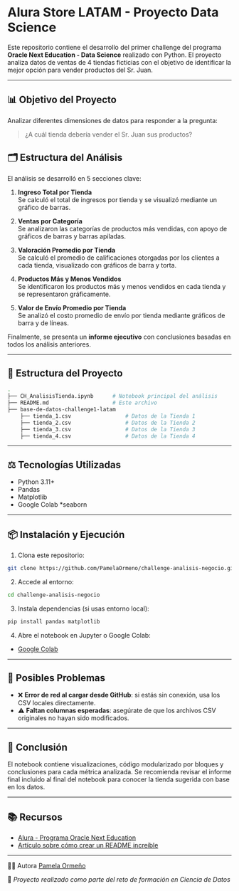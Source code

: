 # Alura Store LATAM - Proyecto Data Science

Este repositorio contiene el desarrollo del primer challenge del programa **Oracle Next Education - Data Science** realizado con Python. El proyecto analiza datos de ventas de 4 tiendas ficticias con el objetivo de identificar la mejor opción para vender productos del Sr. Juan.

---

## 📊 Objetivo del Proyecto

Analizar diferentes dimensiones de datos para responder a la pregunta:

> ¿A cuál tienda debería vender el Sr. Juan sus productos?

## 🗂️ Estructura del Análisis

El análisis se desarrolló en 5 secciones clave:

1. **Ingreso Total por Tienda**  
   Se calculó el total de ingresos por tienda y se visualizó mediante un gráfico de barras.

2. **Ventas por Categoría**  
   Se analizaron las categorías de productos más vendidas, con apoyo de gráficos de barras y barras apiladas.

3. **Valoración Promedio por Tienda**  
   Se calculó el promedio de calificaciones otorgadas por los clientes a cada tienda, visualizado con gráficos de barra y torta.

4. **Productos Más y Menos Vendidos**  
   Se identificaron los productos más y menos vendidos en cada tienda y se representaron gráficamente.

5. **Valor de Envío Promedio por Tienda**  
   Se analizó el costo promedio de envío por tienda mediante gráficos de barra y de líneas.

Finalmente, se presenta un **informe ejecutivo** con conclusiones basadas en todos los análisis anteriores.

---

## 🚷 Estructura del Proyecto

```bash
.
├── CH_AnalisisTienda.ipynb      # Notebook principal del análisis
├── README.md                    # Este archivo
├── base-de-datos-challenge1-latam
    ├── tienda_1.csv                 # Datos de la Tienda 1
    ├── tienda_2.csv                 # Datos de la Tienda 2
    ├── tienda_3.csv                 # Datos de la Tienda 3
    ├── tienda_4.csv                 # Datos de la Tienda 4

```

---

## ⚖️ Tecnologías Utilizadas

* Python 3.11+
* Pandas
* Matplotlib
* Google Colab
*seaborn

---

## 📦 Instalación y Ejecución

1. Clona este repositorio:

```bash
git clone https://github.com/PamelaOrmeno/challenge-analisis-negocio.git
```

2. Accede al entorno:

```bash
cd challenge-analisis-negocio
```

3. Instala dependencias (si usas entorno local):

```bash
pip install pandas matplotlib
```

4. Abre el notebook en Jupyter o Google Colab:

* [Google Colab](https://colab.research.google.com/)

---

## 🚫 Posibles Problemas

* ❌ **Error de red al cargar desde GitHub**: si estás sin conexión, usa los CSV locales directamente.
* ⚠️ **Faltan columnas esperadas**: asegúrate de que los archivos CSV originales no hayan sido modificados.

---

## 📄 Conclusión

El notebook contiene visualizaciones, código modularizado por bloques y conclusiones para cada métrica analizada. Se recomienda revisar el informe final incluido al final del notebook para conocer la tienda sugerida con base en los datos.

---

## 📚 Recursos

* [Alura - Programa Oracle Next Education](https://www.aluracursos.com/)
* [Artículo sobre cómo crear un README increíble](https://www.aluracursos.com/blog/como-escribir-un-readme-increible-en-tu-github)

---

👩‍💻 Autora
[Pamela Ormeño](https://linkedin.com/in/pamelaormeno)

🚀 *Proyecto realizado como parte del reto de formación en Ciencia de Datos*
